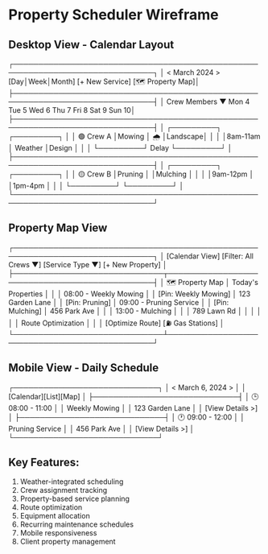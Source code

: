 # Property Scheduler Wireframe

## Desktop View - Calendar Layout
┌──────────────────────────────────────────────────────────────────────────────┐
│ < March 2024 >          [Day│Week│Month]    [+ New Service] [🗺️ Property Map]│
├──────────────────────────────────────────────────────────────────────────────┤
│ Crew Members ▼    Mon 4    Tue 5    Wed 6    Thu 7    Fri 8    Sat 9   Sun 10│
├──────────────────────────────────────────────────────────────────────────────┤
│                ┌─────────┐                 ┌─────────┐                        │
│ 🟢 Crew A      │Mowing   │    🌧️          │Landscape│                        │
│                │8am-11am │    Weather      │Design   │                        │
│                └─────────┘    Delay        └─────────┘                        │
├──────────────────────────────────────────────────────────────────────────────┤
│                                ┌─────────┐            ┌─────────┐             │
│ 🟡 Crew B                      │Pruning  │            │Mulching │             │
│                                │9am-12pm │            │1pm-4pm  │             │
│                                └─────────┘            └─────────┘             │
└──────────────────────────────────────────────────────────────────────────────┘

## Property Map View
┌──────────────────────────────────────────────────────────────────────────────┐
│ [Calendar View] [Filter: All Crews ▼]  [Service Type ▼]    [+ New Property] │
├──────────────────────────────┬───────────────────────────────────────────────┤
│ 🗺️ Property Map              │ Today's Properties                           │
│                              │ 08:00 - Weekly Mowing                        │
│     [Pin: Weekly Mowing]     │      123 Garden Lane                         │
│         [Pin: Pruning]       │ 09:00 - Pruning Service                     │
│     [Pin: Mulching]          │      456 Park Ave                           │
│                              │ 13:00 - Mulching                            │
│                              │      789 Lawn Rd                            │
│                              │                                             │
│                              │ Route Optimization                          │
│                              │ [Optimize Route] [⛽ Gas Stations]           │
└──────────────────────────────┴───────────────────────────────────────────────┘

## Mobile View - Daily Schedule
┌─────────────────────────────┐
│ < March 6, 2024 >          │
│ [Calendar][List][Map]      │
├─────────────────────────────┤
│ 🕒 08:00 - 11:00          │
│ Weekly Mowing              │
│ 123 Garden Lane           │
│ [View Details >]           │
├─────────────────────────────┤
│ 🕐 09:00 - 12:00          │
│ Pruning Service           │
│ 456 Park Ave              │
│ [View Details >]           │
└─────────────────────────────┘

## Key Features:
1. Weather-integrated scheduling
2. Crew assignment tracking
3. Property-based service planning
4. Route optimization
5. Equipment allocation
6. Recurring maintenance schedules
7. Mobile responsiveness
8. Client property management 